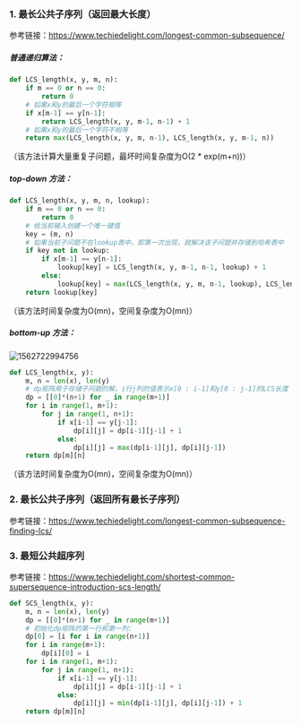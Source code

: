 ### 1. 最长公共子序列（返回最大长度）

参考链接：[<https://www.techiedelight.com/longest-common-subsequence/>](<https://www.techiedelight.com/longest-common-subsequence/>)

##### 普通递归算法：

```python
def LCS_length(x, y, m, n):
    if m == 0 or n == 0:
        return 0
    # 如果x和y的最后一个字符相等
    if x[m-1] == y[n-1]:
        return LCS_length(x, y, m-1, n-1) + 1
    # 如果x和y的最后一个字符不相等
    return max(LCS_length(x, y, m, n-1), LCS_length(x, y, m-1, n))
```

（该方法计算大量重复子问题，最坏时间复杂度为O(2 * exp(m+n))）

##### top-down 方法：

```python
def LCS_length(x, y, m, n, lookup):
    if m == 0 or n == 0:
        return 0
    # 给当前输入创建一个唯一键值
    key = (m, n)
    # 如果当前子问题不在lookup表中，即第一次出现，就解决该子问题并存储到哈希表中
    if key not in lookup:
        if x[m-1] == y[n-1]:
            lookup[key] = LCS_length(x, y, m-1, n-1, lookup) + 1
        else:
            lookup[key] = max(LCS_length(x, y, m, n-1, lookup), LCS_length(x, y, m-1, n, lookup))
    return lookup[key]
```

（该方法时间复杂度为O(mn)，空间复杂度为O(mn)）

##### bottom-up 方法：

![1562722994756](/home/wuyaqiang/.config/Typora/typora-user-images/1562722994756.png)

```python
def LCS_length(x, y):
    m, n = len(x), len(y)
    # dp矩阵用于存储子问题的解，i行j列的值表示x[0 : i-1]和y[0 : j-1]的LCS长度
    dp = [[0]*(n+1) for _ in range(m+1)]
    for i in range(1, m+1):
        for j in range(1, n+1):
            if x[i-1] == y[j-1]:
                dp[i][j] = dp[i-1][j-1] + 1
            else:
                dp[i][j] = max(dp[i-1][j], dp[i][j-1])
    return dp[m][n]
```

（该方法时间复杂度为O(mn)，空间复杂度为O(mn)）

### 2. 最长公共子序列（返回所有最长子序列）

参考链接：[<https://www.techiedelight.com/longest-common-subsequence-finding-lcs/>](<https://www.techiedelight.com/longest-common-subsequence-finding-lcs/>)



### 3. 最短公共超序列

参考链接：[<https://www.techiedelight.com/shortest-common-supersequence-introduction-scs-length/>](<https://www.techiedelight.com/shortest-common-supersequence-introduction-scs-length/>)

```python
def SCS_length(x, y):
    m, n = len(x), len(y)
    dp = [[0]*(n+1) for _ in range(m+1)]
    # 初始化dp矩阵的第一行和第一列:
    dp[0] = [i for i in range(n+1)]
    for i in range(m+1):
        dp[i][0] = i
    for i in range(1, m+1):
        for j in range(1, n+1):
            if x[i-1] == y[j-1]:
                dp[i][j] = dp[i-1][j-1] + 1
            else:
                dp[i][j] = min(dp[i-1][j], dp[i][j-1]) + 1
    return dp[m][n]
```



